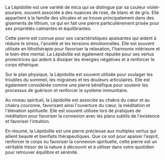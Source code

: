 La Lépidolite est une variété de mica qui se distingue par sa couleur violet-pourpre, souvent associée à des nuances de rose, de blanc et de gris. Elle appartient à la famille des silicates et se trouve principalement dans des gisements de lithium, ce qui en fait une pierre particulièrement prisée pour ses propriétés calmantes et équilibrantes.

Cette pierre est connue pour ses caractéristiques apaisantes qui aident à réduire le stress, l'anxiété et les tensions émotionnelles. Elle est souvent utilisée en lithothérapie pour favoriser la relaxation, l'harmonie intérieure et le bien-être mental. La Lépidolite est également réputée pour ses vertus protectrices qui aident à dissiper les énergies négatives et à renforcer le corps éthérique.

Sur le plan physique, la Lépidolite est souvent utilisée pour soulager les troubles du sommeil, les migraines et les douleurs articulaires. Elle est également considérée comme une pierre bénéfique pour soutenir les processus de guérison et renforcer le système immunitaire.

Au niveau spirituel, la Lépidolite est associée au chakra du cœur et au chakra couronne, favorisant ainsi l'ouverture du cœur, la méditation et l'élévation spirituelle. Elle est souvent utilisée lors de pratiques de méditation pour favoriser la connexion avec les plans subtils de l'existence et favoriser l'intuition.

En résumé, la Lépidolite est une pierre précieuse aux multiples vertus qui allient beauté et bienfaits thérapeutiques. Que ce soit pour apaiser l'esprit, renforcer le corps ou favoriser la connexion spirituelle, cette pierre est un véritable trésor de la nature à découvrir et à utiliser dans votre quotidien pour retrouver équilibre et sérénité.